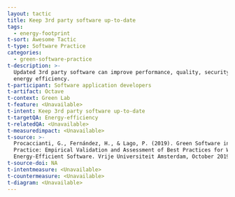 ```yaml
---
layout: tactic
title: Keep 3rd party software up-to-date
tags:
  - energy-footprint
t-sort: Awesome Tactic
t-type: Software Practice
categories:
  - green-software-practice
t-description: >-
  Updated 3rd party software can improve performance, quality, security and
  energy efficiency.
t-participant: Software application developers
t-artifact: Octave
t-context: Green Lab
t-feature: <Unavailable>
t-intent: Keep 3rd party software up-to-date
t-targetQA: Energy-efficiency
t-relatedQA: <Unavailable>
t-measuredimpact: <Unavailable>
t-source: >-
  Procaccianti, G., Fernández, H., & Lago, P. (2019). Green Software in
  Practice: Empirical Validation and Assessment of Best Practices for Writing
  Energy-Efficient Software. Vrije Universiteit Amsterdam, October 2019.
t-source-doi: NA
t-intentmeasure: <Unavailable>
t-countermeasure: <Unavailable>
t-diagram: <Unavailable>
---
```



